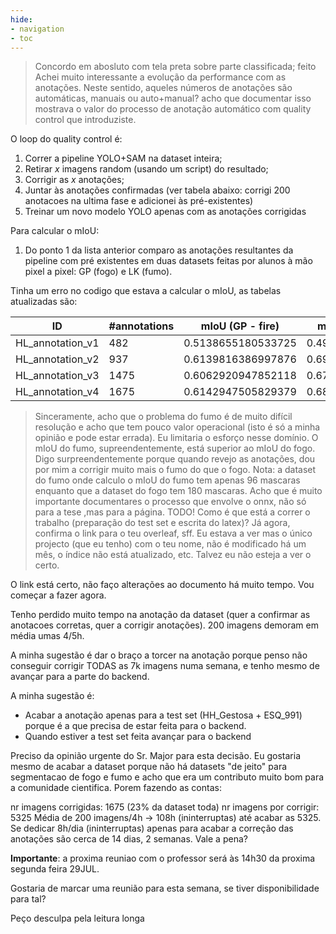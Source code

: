 ```yaml
---
hide:
- navigation
- toc
--- 
```


> Concordo em abosluto com tela preta sobre parte classificada;
feito
> Achei muito interessante a evolução da performance com as anotações. Neste sentido, aqueles números de anotações são automáticas, manuais ou auto+manual? acho que documentar isso mostrava o valor do processo de anotação automático com quality control que introduziste.

O loop do quality control é: 

1. Correr a pipeline YOLO+SAM na dataset inteira; 
2. Retirar $x$ imagens random (usando um script) do resultado; 
3. Corrigir as $x$ anotações; 
4. Juntar às anotações confirmadas (ver tabela abaixo: corrigi 200 anotacoes na ultima fase e adicionei às pré-existentes)
5. Treinar um novo modelo YOLO apenas com as anotações corrigidas 

Para calcular o mIoU: 

1. Do ponto 1 da lista anterior comparo as anotações resultantes da pipeline com pré existentes em duas datasets feitas por alunos à mão pixel a pixel: GP (fogo) e LK (fumo).  

Tinha um erro no codigo que estava a calcular o mIoU, as tabelas atualizadas são:

| ID                | #annotations | mIoU (GP - fire) | mIoU (all - smoke) | mIoU (all - fire) |
| ------------------- | -------------- | ------------------ | -------------------- | ------------------- |
| HL_annotation_v1  | 482          | 0.5138655180533725 | 0.4999154278959135 | 0.5588546292939491 |
| HL_annotation_v2  | 937          | 0.6139816386997876 | 0.6902299747060116 | 0.5672355475783253 |
| HL_annotation_v3  | 1475         | 0.6062920947852118 | 0.6733769970507978 | 0.5644811093217798 |
| HL_annotation_v4  | 1675         | 0.6142947505829379 | 0.6801983832873386 | 0.5538738837693626 |


> Sinceramente, acho que o problema do fumo é de muito difícil resolução e acho que tem pouco valor operacional (isto é só a minha opinião e pode estar errada). Eu limitaria o esforço nesse domínio.
O mIoU do fumo, supreendentemente, está superior ao mIoU do fogo. Digo surpreendentemente porque quando revejo as anotações, dou por mim a corrigir muito mais o fumo do que o fogo. Nota: a dataset do fumo onde calculo o mIoU do fumo tem apenas 96 mascaras enquanto que a dataset do fogo tem 180 mascaras.
> Acho que é muito importante documentares o processo que envolve o onnx, não só para a tese ,mas para a página.
TODO!
> Como é que está a correr o trabalho (preparação do test set e escrita do latex)?
> Já agora, confirma o link para o teu overleaf, sff. Eu estava a ver mas o único projecto (que eu tenho) com o teu nome, não é modificado há um mês, o índice não está atualizado, etc. Talvez eu não esteja a ver o certo.

O link está certo, não faço alterações ao documento há muito tempo. Vou começar a fazer agora.  

Tenho perdido muito tempo na anotação da dataset (quer a confirmar as anotacoes corretas, quer a corrigir anotações). 200 imagens demoram em média umas 4/5h. 

A minha sugestão é dar o braço a torcer na anotação porque penso não conseguir corrigir TODAS as 7k imagens numa semana, e tenho mesmo de avançar para a parte do backend. 

A minha sugestão é: 
- Acabar a anotação apenas para a test set (HH_Gestosa + ESQ_991) porque é a que precisa de estar feita para o backend. 
- Quando estiver a test set feita avançar para o backend

Preciso da opinião urgente do Sr. Major para esta decisão. 
Eu gostaria mesmo de acabar a dataset porque não há datasets "de jeito" para segmentacao de fogo e fumo e acho que era um contributo muito bom para a comunidade cientifica. Porem fazendo as contas: 

nr imagens corrigidas: 1675 (23% da dataset toda)
nr imagens por corrigir: 5325
Média de 200 imagens/4h -> 108h (ininterruptas) até acabar as 5325.
Se dedicar 8h/dia (ininterruptas) apenas para acabar a correção das anotações são cerca de 14 dias, 2 semanas. Vale a pena? 

**Importante**: a proxima reuniao com o professor será às 14h30 da proxima segunda feira 29JUL.    

Gostaria de marcar uma reunião para esta semana, se tiver disponibilidade para tal?

Peço desculpa pela leitura longa